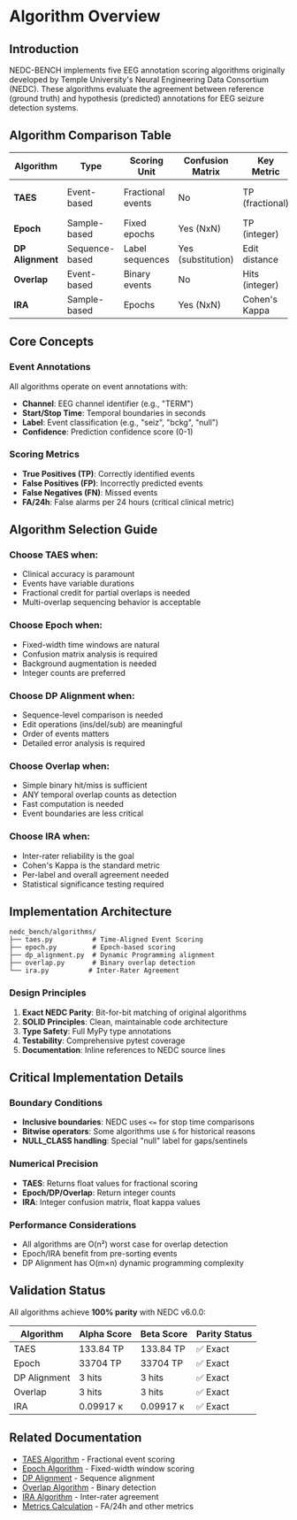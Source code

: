 # Algorithm Overview

## Introduction

NEDC-BENCH implements five EEG annotation scoring algorithms originally developed by Temple University's Neural Engineering Data Consortium (NEDC). These algorithms evaluate the agreement between reference (ground truth) and hypothesis (predicted) annotations for EEG seizure detection systems.

## Algorithm Comparison Table

| Algorithm | Type | Scoring Unit | Confusion Matrix | Key Metric | Use Case |
|-----------|------|--------------|------------------|------------|----------|
| **TAES** | Event-based | Fractional events | No | TP (fractional) | Clinical seizure detection |
| **Epoch** | Sample-based | Fixed epochs | Yes (NxN) | TP (integer) | Time-series classification |
| **DP Alignment** | Sequence-based | Label sequences | Yes (substitution) | Edit distance | Sequence comparison |
| **Overlap** | Event-based | Binary events | No | Hits (integer) | Simple event detection |
| **IRA** | Sample-based | Epochs | Yes (NxN) | Cohen's Kappa | Inter-rater agreement |

## Core Concepts

### Event Annotations
All algorithms operate on event annotations with:
- **Channel**: EEG channel identifier (e.g., "TERM")
- **Start/Stop Time**: Temporal boundaries in seconds
- **Label**: Event classification (e.g., "seiz", "bckg", "null")
- **Confidence**: Prediction confidence score (0-1)

### Scoring Metrics
- **True Positives (TP)**: Correctly identified events
- **False Positives (FP)**: Incorrectly predicted events
- **False Negatives (FN)**: Missed events
- **FA/24h**: False alarms per 24 hours (critical clinical metric)

## Algorithm Selection Guide

### Choose TAES when:
- Clinical accuracy is paramount
- Events have variable durations
- Fractional credit for partial overlaps is needed
- Multi-overlap sequencing behavior is acceptable

### Choose Epoch when:
- Fixed-width time windows are natural
- Confusion matrix analysis is required
- Background augmentation is needed
- Integer counts are preferred

### Choose DP Alignment when:
- Sequence-level comparison is needed
- Edit operations (ins/del/sub) are meaningful
- Order of events matters
- Detailed error analysis is required

### Choose Overlap when:
- Simple binary hit/miss is sufficient
- ANY temporal overlap counts as detection
- Fast computation is needed
- Event boundaries are less critical

### Choose IRA when:
- Inter-rater reliability is the goal
- Cohen's Kappa is the standard metric
- Per-label and overall agreement needed
- Statistical significance testing required

## Implementation Architecture

```
nedc_bench/algorithms/
├── taes.py          # Time-Aligned Event Scoring
├── epoch.py         # Epoch-based scoring
├── dp_alignment.py  # Dynamic Programming alignment
├── overlap.py       # Binary overlap detection
└── ira.py          # Inter-Rater Agreement
```

### Design Principles
1. **Exact NEDC Parity**: Bit-for-bit matching of original algorithms
2. **SOLID Principles**: Clean, maintainable code architecture
3. **Type Safety**: Full MyPy type annotations
4. **Testability**: Comprehensive pytest coverage
5. **Documentation**: Inline references to NEDC source lines

## Critical Implementation Details

### Boundary Conditions
- **Inclusive boundaries**: NEDC uses `<=` for stop time comparisons
- **Bitwise operators**: Some algorithms use `&` for historical reasons
- **NULL_CLASS handling**: Special "null" label for gaps/sentinels

### Numerical Precision
- **TAES**: Returns float values for fractional scoring
- **Epoch/DP/Overlap**: Return integer counts
- **IRA**: Integer confusion matrix, float kappa values

### Performance Considerations
- All algorithms are O(n²) worst case for overlap detection
- Epoch/IRA benefit from pre-sorting events
- DP Alignment has O(m×n) dynamic programming complexity

## Validation Status

All algorithms achieve **100% parity** with NEDC v6.0.0:

| Algorithm | Alpha Score | Beta Score | Parity Status |
|-----------|-------------|------------|---------------|
| TAES | 133.84 TP | 133.84 TP | ✅ Exact |
| Epoch | 33704 TP | 33704 TP | ✅ Exact |
| DP Alignment | 3 hits | 3 hits | ✅ Exact |
| Overlap | 3 hits | 3 hits | ✅ Exact |
| IRA | 0.09917 κ | 0.09917 κ | ✅ Exact |

## Related Documentation
- [TAES Algorithm](taes.md) - Fractional event scoring
- [Epoch Algorithm](epoch.md) - Fixed-width window scoring
- [DP Alignment](dp-alignment.md) - Sequence alignment
- [Overlap Algorithm](overlap.md) - Binary detection
- [IRA Algorithm](ira.md) - Inter-rater agreement
- [Metrics Calculation](metrics.md) - FA/24h and other metrics
